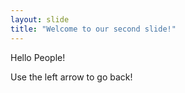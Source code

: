 ```yaml
---
layout: slide
title: "Welcome to our second slide!"
---
```

Hello People!

Use the left arrow to go back!

